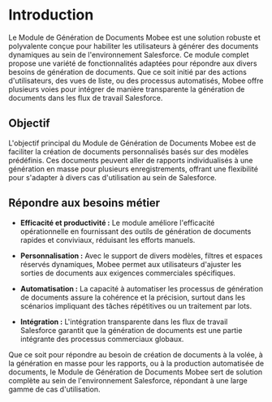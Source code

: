 # Introduction

Le Module de Génération de Documents Mobee est une solution robuste et polyvalente conçue pour habiliter les utilisateurs à générer des documents dynamiques au sein de l'environnement Salesforce. Ce module complet propose une variété de fonctionnalités adaptées pour répondre aux divers besoins de génération de documents. Que ce soit initié par des actions d'utilisateurs, des vues de liste, ou des processus automatisés, Mobee offre plusieurs voies pour intégrer de manière transparente la génération de documents dans les flux de travail Salesforce.

## Objectif

L'objectif principal du Module de Génération de Documents Mobee est de faciliter la création de documents personnalisés basés sur des modèles prédéfinis. Ces documents peuvent aller de rapports individualisés à une génération en masse pour plusieurs enregistrements, offrant une flexibilité pour s'adapter à divers cas d'utilisation au sein de Salesforce.

## Répondre aux besoins métier

- **Efficacité et productivité :** Le module améliore l'efficacité opérationnelle en fournissant des outils de génération de documents rapides et conviviaux, réduisant les efforts manuels.

- **Personnalisation :** Avec le support de divers modèles, filtres et espaces réservés dynamiques, Mobee permet aux utilisateurs d'ajuster les sorties de documents aux exigences commerciales spécifiques.

- **Automatisation :** La capacité à automatiser les processus de génération de documents assure la cohérence et la précision, surtout dans les scénarios impliquant des tâches répétitives ou un traitement par lots.

- **Intégration :** L'intégration transparente dans les flux de travail Salesforce garantit que la génération de documents est une partie intégrante des processus commerciaux globaux.

Que ce soit pour répondre au besoin de création de documents à la volée, à la génération en masse pour les rapports, ou à la production automatisée de documents, le Module de Génération de Documents Mobee sert de solution complète au sein de l'environnement Salesforce, répondant à une large gamme de cas d'utilisation.